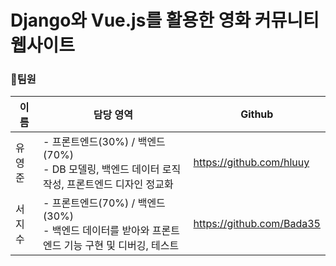 # Django와 Vue.js를 활용한 영화 커뮤니티 웹사이트



### 🤝팀원

| 이름   | 담당 영역                                                    | Github                        |
| ------ | ------------------------------------------------------------ | ----------------------------- |
| 유영준 | - 프론트엔드(30%) / 백엔드(70%)<br />- DB 모델링, 백엔드 데이터 로직 작성, 프론트엔드 디자인 정교화 | https://github.com/hluuy |
| 서지수 | - 프론트엔드(70%) / 백엔드(30%)<br />- 백엔드 데이터를 받아와 프론트엔드 기능 구현 및 디버깅, 테스트 | https://github.com/Bada35    |
